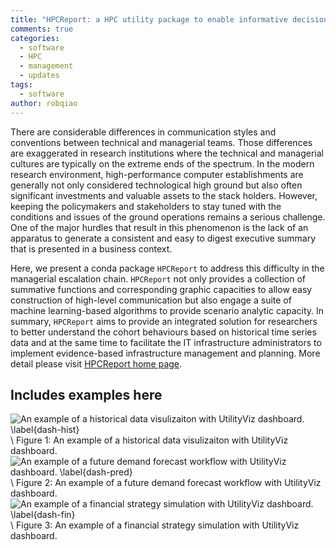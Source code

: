 ```yaml
---
title: "HPCReport: a HPC utility package to enable informative decision making"
comments: true
categories:
  - software
  - HPC
  - management
  - updates
tags:
  - software
author: robqiao
---
```


There are considerable differences in communication styles and conventions between technical and managerial teams. Those differences are exaggerated in research institutions where the technical and managerial cultures are typically on the extreme ends of the spectrum. In the modern research environment, high-performance computer establishments are generally not only considered technological high ground but also often significant investments and valuable assets to the stack holders. However, keeping the policymakers and stakeholders to stay tuned with the conditions and issues of the ground operations remains a serious challenge. One of the major hurdles that result in this phenomenon is the lack of an apparatus to generate a consistent and easy to digest executive summary that is presented in a business context.

Here, we present a conda package `HPCReport` to address this difficulty in the managerial escalation chain. `HPCReport` not only provides a collection of summative functions and corresponding graphic capacities to allow easy construction of high-level communication but also engage a suite of machine learning-based algorithms to provide scenario analytic capacity. In summary, `HPCReport` aims to provide an integrated solution for researchers to better understand the cohort behaviours based on historical time series data and at the same time to facilitate the IT infrastructure administrators to implement evidence-based infrastructure management and planning. More detail please visit [HPCReport home page]().

## Includes examples here
<!--- 
![Single Synteny Plot]({{ site.baseurl }}/assets/images/plots/Hsplot.png) \\
Figure 1: An example of a Single Synteny Plot

![Multiple Synteny Conservation Plot]({{ site.baseurl }}/assets/images/plots/Msplot.png)\\
Figure 2: An example of a Multiple Synteny Conservation Plot
--->

![An example of a historical data visulizaiton with UtilityViz dashboard. \label{dash-hist}](img/dash-hist.png) <!--- { width=80% } --> \\
Figure 1: An example of a historical data visulizaiton with UtilityViz dashboard.
![An example of a future demand forecast workflow with UtilityViz dashboard. \label{dash-pred}](img/dash-fore.png) <!--- { width=99% } ---> \\
Figure 2: An example of a future demand forecast workflow with UtilityViz dashboard. 
![An example of a financial strategy simulation with UtilityViz dashboard. \label{dash-fin}](img/dash-fin.png) <!--- { width=80% } --> \\
Figure 3: An example of a financial strategy simulation with UtilityViz dashboard. 